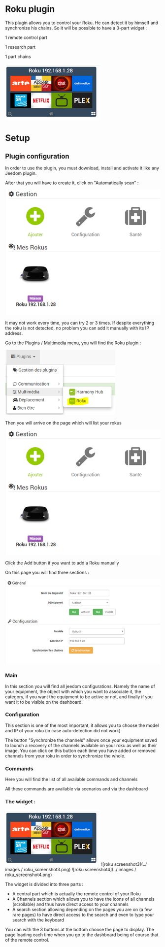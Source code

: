# Roku plugin 

This plugin allows you to control your Roku. He can detect it by himself and synchronize his chains. So it will be possible to have a 3-part widget :

1 remote control part

1 research part

1 part chains

![roku screenshot1](./images/roku_screenshot1.png)

# Setup 

## Plugin configuration

In order to use the plugin, you must download, install and activate it like any Jeedom plugin.

After that you will have to create it, click on "Automatically scan" :

![roku screenshot2](./images/roku_screenshot2.png)

It may not work every time, you can try 2 or 3 times. If despite everything the roku is not detected, no problem you can add it manually with its IP address.

Go to the Plugins / Multimedia menu, you will find the Roku plugin :

![configuration1](./images/configuration1.png)

Then you will arrive on the page which will list your rokus

![roku screenshot2](./images/roku_screenshot2.png)

Click the Add button if you want to add a Roku manually

On this page you will find three sections :

![roku screenshot5](./images/roku_screenshot5.png)

### Main

In this section you will find all jeedom configurations. Namely the name of your equipment, the object with which you want to associate it, the category, if you want the equipment to be active or not, and finally if you want it to be visible on the dashboard.

### Configuration

This section is one of the most important, it allows you to choose the model and IP of your roku (in case auto-detection did not work)

The button "Synchronize the channels" allows once your equipment saved to launch a recovery of the channels available on your roku as well as their image. You can click on this button each time you have added or removed channels from your roku in order to synchronize the whole.

### Commands

Here you will find the list of all available commands and channels

All these commands are available via scenarios and via the dashboard

### The widget : 

![roku screenshot1](./images/roku_screenshot1.png) ![roku
screenshot3](../ images / roku_screenshot3.png) ![roku
screenshot4](../ images / roku_screenshot4.png)

The widget is divided into three parts :

-   A central part which is actually the remote control of your Roku
-   A Channels section which allows you to have the icons of all channels (scrollable) and thus have direct access to your channels
-   A search section allowing depending on the pages you are on (a few rare pages) to have direct access to the search and even to type your search with the keyboard

You can with the 3 buttons at the bottom choose the page to display. The page loading each time when you go to the dashboard being of course that of the remote control.
